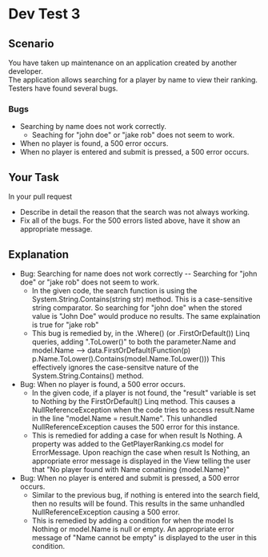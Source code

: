 # Dev Test 3

## Scenario
You have taken up maintenance on an application created by another developer.  
The application allows searching for a player by name to view their ranking.  
Testers have found several bugs.

### Bugs
* Searching by name does not work correctly.
  * Seaching for "john doe" or "jake rob" does not seem to work.
* When no player is found, a 500 error occurs.
* When no player is entered and submit is pressed, a 500 error occurs.

## Your Task
In your pull request
* Describe in detail the reason that the search was not always working.
* Fix all of the bugs.  For the 500 errors listed above, have it show an appropriate message.

## Explanation
* Bug: Searching for name does not work correctly -- Searching for "john doe" or "jake rob" does not seem to work.
    * In the given code, the search function is using the System.String.Contains(string str) method. 
        This is a case-sensitive string comparator. So searching for "john doe" when the stored value is "John Doe" would 
        produce no results. The same explaination is true for "jake rob"
    * This bug is remedied by, in the .Where() (or .FirstOrDefault()) Linq queries, adding ".ToLower()" to both
        the parameter.Name and model.Name 
        --> data.FirstOrDefault(Function(p) p.Name.ToLower().Contains(model.Name.ToLower()))
        This effectively ignores the case-sensitve nature of the System.String.Contains() method.
* Bug: When no player is found, a 500 error occurs.
    * In the given code, if a player is not found, the "result" variable is set to Nothing by the FirstOrDefault() Linq method.
        This causes a NullReferenceException when the code tries to access result.Name in the line "model.Name = result.Name".
        This unhandled NullReferenceException causes the 500 error for this instance.
    * This is remedied for adding a case for when result Is Nothing. A property was added to the GetPlayerRanking.cs model for 
        ErrorMessage. Upon reachign the case when result Is Nothing, an appropriate error message is displayed in the View
        telling the user that "No player found with Name conatining {model.Name}"
* Bug: When no player is entered and submit is pressed, a 500 error occurs.
    * Similar to the previous bug, if nothing is entered into the search field, then no results will be found.
        This results in the same unhandled NullReferenceException causing a 500 error.
    * This is remedied by adding a condition for when the model Is Nothing or model.Name is null or empty.
        An appropriate error message of "Name cannot be empty" is displayed to the user in this condition.